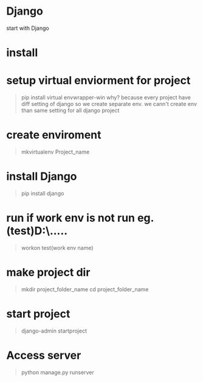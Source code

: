 # Django
start with Django 
# install 
# setup virtual enviorment for project
> pip install virtual envwrapper-win
> why? because every project have diff setting of django so we create separate env. we 
> cann't create env than same setting for all django project
# create enviroment
> mkvirtualenv Project_name
# install Django
> pip install django
# run if work env is not run eg.(test)D:\\.....
> workon test(work env name)
# make project dir
> mkdir project_folder_name
> cd project_folder_name
# start project
> django-admin startproject
# Access server
> python manage.py runserver

